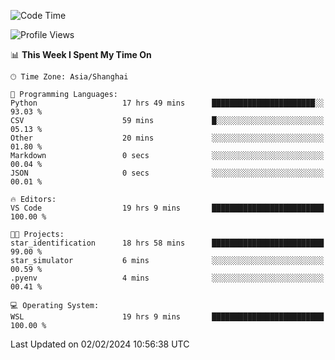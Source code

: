 <!--START_SECTION:waka-->
![Code Time](http://img.shields.io/badge/Code%20Time-1%2C490%20hrs%2014%20mins-blue)

![Profile Views](http://img.shields.io/badge/Profile%20Views-0-blue)

📊 **This Week I Spent My Time On** 

```text
🕑︎ Time Zone: Asia/Shanghai

💬 Programming Languages: 
Python                   17 hrs 49 mins      ███████████████████████░░   93.03 % 
CSV                      59 mins             █░░░░░░░░░░░░░░░░░░░░░░░░   05.13 % 
Other                    20 mins             ░░░░░░░░░░░░░░░░░░░░░░░░░   01.80 % 
Markdown                 0 secs              ░░░░░░░░░░░░░░░░░░░░░░░░░   00.04 % 
JSON                     0 secs              ░░░░░░░░░░░░░░░░░░░░░░░░░   00.01 % 

🔥 Editors: 
VS Code                  19 hrs 9 mins       █████████████████████████   100.00 % 

🐱‍💻 Projects: 
star_identification      18 hrs 58 mins      █████████████████████████   99.00 % 
star_simulator           6 mins              ░░░░░░░░░░░░░░░░░░░░░░░░░   00.59 % 
.pyenv                   4 mins              ░░░░░░░░░░░░░░░░░░░░░░░░░   00.41 % 

💻 Operating System: 
WSL                      19 hrs 9 mins       █████████████████████████   100.00 % 
```


 Last Updated on 02/02/2024 10:56:38 UTC
<!--END_SECTION:waka-->